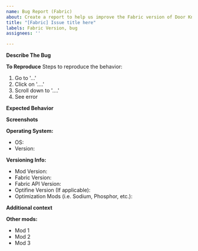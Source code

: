 ```yaml
---
name: Bug Report (Fabric)
about: Create a report to help us improve the Fabric version of Door Knocker.
title: "[Fabric] Issue title here"
labels: Fabric Version, bug
assignees: ''

---
```


**Describe The Bug**
<!--A clear and concise description of what the bug is.-->


**To Reproduce**
Steps to reproduce the behavior:
1. Go to '...'
2. Click on '....'
3. Scroll down to '....'
4. See error

**Expected Behavior**
<!--A clear and concise description of what you expected to happen.-->


**Screenshots**
<!--If applicable, add screenshots to help explain your problem.-->


**Operating System:**
 - OS: 
 - Version: 

**Versioning Info:**
 - Mod Version: 
 - Fabric Version: 
 - Fabric API Version: 
 - Optifine Version (If applicable): 
- Optimization Mods (i.e. Sodium, Phosphor, etc.): 

**Additional context**
<!--Add any other context about the problem here.-->


**Other mods:**
<!--Please list all additional mods you are using below-->
 - Mod 1
 - Mod 2
 - Mod 3
